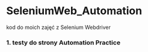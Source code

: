 # SeleniumWeb_Automation
kod do moich zajęć z Selenium Webdriver
### 1. testy do strony Automation Practice
